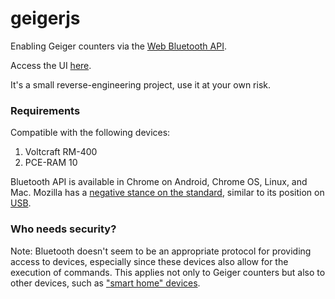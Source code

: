 # geigerjs
Enabling Geiger counters via the [Web Bluetooth API](https://developer.mozilla.org/en-US/docs/Web/API/Web_Bluetooth_API).

Access the UI [here](https://meshuga.github.io/geigerjs/).

It's a small reverse-engineering project, use it at your own risk.

### Requirements

Compatible with the following devices:
1. Voltcraft RM-400
2. PCE-RAM 10

Bluetooth API is available in Chrome on Android, Chrome OS, Linux, and Mac. Mozilla has a [negative stance on the standard](https://mozilla.github.io/standards-positions/#web-bluetooth), similar to its position on [USB](https://mozilla.github.io/standards-positions/#webusb).

### Who needs security?

Note: Bluetooth doesn't seem to be an appropriate protocol for providing access to devices, especially since these devices also allow for the execution of commands. This applies not only to Geiger counters but also to other devices, such as ["smart home" devices](https://pushstack.wordpress.com/2018/01/25/voltcraft-sem-3600bt-who-needs-security/).
